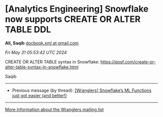 


[Analytics Engineering] Snowflake now supports CREATE OR ALTER TABLE DDL
========================================================================


**Ali, Saqib**
[docbook.xml at gmail.com](mailto:wranglers%40analyticsengineering.net?Subject=Re%3A%20%5BWranglers%5D%20Snowflake%20now%20supports%20CREATE%20OR%20ALTER%20TABLE%20DDL&In-Reply-To=%3CCABDm0O8Q8XXp39LBSwe0AaMPXeJH7u-9Qi6ivG%2BgZJ6qp-yOug%40mail.gmail.com%3E "[Wranglers] Snowflake now supports CREATE OR ALTER TABLE DDL")   

*Fri May 31 05:53:42 UTC 2024*  

CREATE OR ALTER TABLE syntax in Snowflake:
<https://qosf.com/create-or-alter-table-syntax-in-snowflake.html>

Saqib
  
  




---


* Previous message (by thread): [[Wranglers] Snowflake’s ML Functions just got easier (and better!)](000075.html)




---


[More information about the Wranglers
mailing list](https://analyticsengineering.net/mailman/listinfo/wranglers)  




